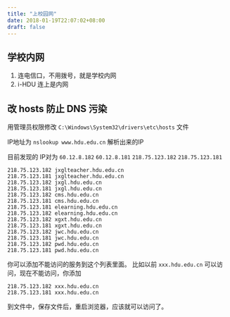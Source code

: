 ```yaml
---
title: "上校园网"
date: 2018-01-19T22:07:02+08:00
draft: false
---
```


## 学校内网

1. 连电信口，不用拨号，就是学校内网
1. i-HDU 连上是内网

## 改 hosts 防止 DNS 污染

用管理员权限修改 `C:\Windows\System32\drivers\etc\hosts` 文件

IP地址为 `nslookup www.hdu.edu.cn` 解析出来的IP

目前发现的 IP对为 `60.12.8.182` `60.12.8.181`
`218.75.123.182` `218.75.123.181`


```
218.75.123.182 jxglteacher.hdu.edu.cn
218.75.123.181 jxglteacher.hdu.edu.cn
218.75.123.182 jxgl.hdu.edu.cn
218.75.123.181 jxgl.hdu.edu.cn
218.75.123.182 cms.hdu.edu.cn
218.75.123.181 cms.hdu.edu.cn
218.75.123.181 elearning.hdu.edu.cn
218.75.123.182 elearning.hdu.edu.cn
218.75.123.182 xgxt.hdu.edu.cn
218.75.123.181 xgxt.hdu.edu.cn
218.75.123.182 jwc.hdu.edu.cn
218.75.123.181 jwc.hdu.edu.cn
218.75.123.182 pwd.hdu.edu.cn
218.75.123.181 pwd.hdu.edu.cn
```
你可以添加不能访问的服务到这个列表里面。
比如以前 `xxx.hdu.edu.cn` 可以访问，现在不能访问，你添加
```
218.75.123.182 xxx.hdu.edu.cn
218.75.123.181 xxx.hdu.edu.cn
```
到文件中，保存文件后，重启浏览器，应该就可以访问了。